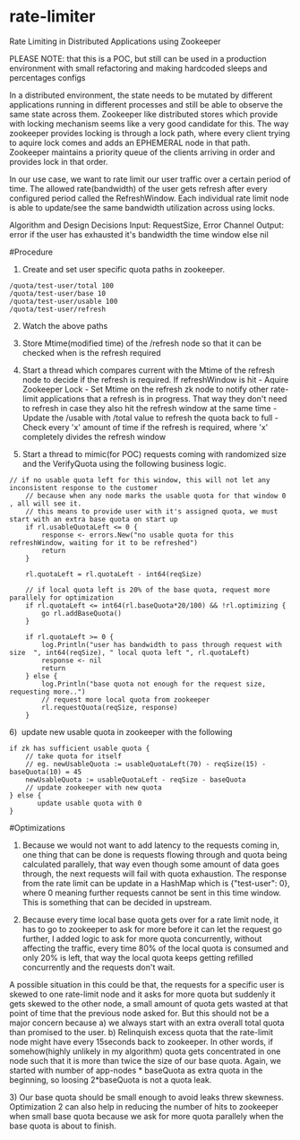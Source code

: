 # rate-limiter
Rate Limiting in Distributed Applications using Zookeeper

PLEASE NOTE: that this is a POC, but still can be used in a production environment with small refactoring and making hardcoded sleeps and percentages configs

In a distributed environment, the state needs to be mutated by different applications running in different processes and still be able to observe the same state across them. Zookeeper like distributed stores which provide with locking mechanism seems like a very good candidate for this. The way zookeeper provides locking is through a lock path, where every client trying to aquire lock comes and adds an EPHEMERAL node in that path. Zookeeper maintains a priority queue of the clients arriving in order and provides lock in that order.

In our use case, we want to rate limit our user traffic over a certain period of time. The allowed rate(bandwidth) of the user gets refresh after every configured period called the RefreshWindow. Each individual rate limit node is able to update/see the same bandwidth utilization across using locks.

Algorithm and Design Decisions
Input: RequestSize, Error Channel
Output: error if the user has exhausted it's bandwidth the time window else nil

#Procedure

1) Create and set user specific quota paths in zookeeper.
```
/quota/test-user/total 100
/quota/test-user/base 10
/quota/test-user/usable 100
/quota/test-user/refresh
```

2) Watch the above paths
3) Store Mtime(modified time) of the /refresh node so that it can be checked when is the refresh required
4) Start a thread which compares current with the Mtime of the refresh node to decide if the refresh is required.
 If refreshWindow is hit
           - Aquire Zookeeper Lock
           - Set Mtime on the refresh zk node to notify other rate-limit applications that a refresh is in progress. That way they don't need to refresh in case they also hit the refresh window at the same time
           - Update the /usable with /total value to refresh the quota back to full
           - Check every 'x' amount of time if the refresh is required, where 'x' completely divides the refresh window

5) Start a thread to mimic(for POC) requests coming with randomized size and the VerifyQuota using the following business logic.
```
// if no usable quota left for this window, this will not let any inconsistent response to the customer
    // because when any node marks the usable quota for that window 0 , all will see it.
    // this means to provide user with it's assigned quota, we must start with an extra base quota on start up
    if rl.usableQuotaLeft <= 0 {
        response <- errors.New("no usable quota for this refreshWindow, waiting for it to be refreshed")
        return
    }
 
    rl.quotaLeft = rl.quotaLeft - int64(reqSize)
 
    // if local quota left is 20% of the base quota, request more parallely for optimization
    if rl.quotaLeft <= int64(rl.baseQuota*20/100) && !rl.optimizing {
        go rl.addBaseQuota()
    }
 
    if rl.quotaLeft >= 0 {
        log.Println("user has bandwidth to pass through request with size  ", int64(reqSize), " local quota left ", rl.quotaLeft)
        response <- nil
        return
    } else {
        log.Println("base quota not enough for the request size, requesting more..")
        // request more local quota from zookeeper
        rl.requestQuota(reqSize, response)
    }
```

6)  update new usable quota in zookeeper with the following
```
if zk has sufficient usable quota {
	// take quota for itself
	// eg. newUsableQuota := usableQuotaLeft(70) - reqSize(15) - baseQuota(10) = 45
	newUsableQuota := usableQuotaLeft - reqSize - baseQuota
	// update zookeeper with new quota
} else {
       update usable quota with 0
}
```

#Optimizations

1) Because we would not want to add latency to the requests coming in, one thing that can be done is requests flowing through and quota being calculated parallely, that way even though some amount of data goes through, the next requests will fail with quota exhaustion. The response from the rate limit can be update in a HashMap which is {"test-user": 0}, where 0 meaning further requests cannot be sent in this time window. 
This is something that can be decided in upstream.

2) Because every time local base quota gets over for a rate limit node, it has to go to zookeeper to ask for more before it can let the request go further, I added logic to ask for more quota concurrently, without affecting the traffic, every time 80% of the local quota is consumed and only 20% is left, that way the local quota keeps getting refilled concurrently and the requests don't wait.

A possible situation in this could be that, the requests for a specific user is skewed to one rate-limit node and it asks for more quota but suddenly it gets skewed to the other node, a small amount of quota gets wasted at that point of time that the previous node asked for. But this should not be a major concern because 
    a) we always start with an extra overall total quota than promised to the user.
    b) Relinquish excess quota that the rate-limit node might have every 15seconds back to zookeeper. In other words, if somehow(highly unlikely in my algorithm) quota gets concentrated in one node such that it is more than twice the size of our base quota. Again, we started with number of app-nodes * baseQuota as extra quota in the beginning, so loosing 2*baseQuota is not a quota leak.

3) Our base quota should be small enough to avoid leaks threw skewness. Optimization 2 can also help in reducing the number of hits to zookeeper when small base quota because we ask for more quota parallely when the base quota is about to finish.


